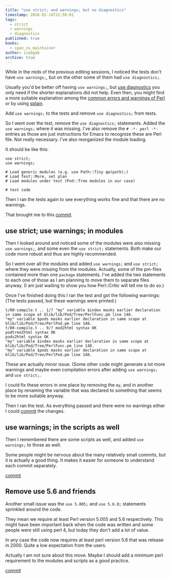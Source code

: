 ```yaml
---
title: "use strict; and warnings; but no diagnostics"
timestamp: 2016-02-14T22:50:01
tags:
  - strict
  - warnings
  - diagnostics
published: true
books:
  - cpan_co_maintainer
author: szabgab
archive: true
---
```



While in the mids of the previous editing sessions, I noticed the tests don't have `use warnings;`,
but on the other some of them had `use diagnostics;`.


Usually you'd be better off having `use warnings;`,
but [use diagnostics](/use-diagnostics-or-splain)
you only need if the shorter explanations did not help. Even then, you might find a more suitable
explanation among the [common errors and warnings of Perl](/common-warnings-and-error-messages)
or by using [splain](/use-diagnostics-or-splain).


Add `use warnings;` to the tests and remove `use diagnostics;` from tests.

So I went over the test, remove the `use diagnostics;` statements. Added the `use warnings;`
where it was missing.
I've also remove the `# -*- perl -*-` entries as those are just instructions for Emacs to recognize
these are Perl file. Not really necessary. I've also reorganized the module loading.

It should be like this:

```
use strict;
use warnings;

# Load generic modules (e.g. use Path::Tiny qw(path);)
# Load Test::More, set plan
# Load modules under test (Pod::Tree modules in our case)

# test code
```

Then I ran the tests again to see everything works fine and that there are no warnings.

That brought me to this
[commit](https://github.com/szabgab/Pod-Tree/commit/f3a978f891f2a9ad22fbbaa91e71c4e6fe006eb3).

## use strict; use warnings; in modules 

Then I looked around and noticed some of the modules were also missing `use warnings;`, 
and some even the `use strict;` statements. Both make our code more robust and thus are
highly recommended.

So I went over all the modules and added `use warnings;` and `use strict;` where they were missing from the modules.
Actually, some of the pm-files contained more than one `package` statements. I've added the two statements
to each one of those as I am planning to move them to separate files anyway. (I am just waiting to show you how Perl::Critic
will tell me to do so.)

Once I've finished doing this I ran the test and got the following warnings: (The tests passed, but these warnings were printed.)

```
t/00-compile.t .. 1/? "my" variable $index masks earlier declaration in same scope at blib/lib/Pod/Tree/PerlFunc.pm line 148.
"my" variable $pods masks earlier declaration in same scope at blib/lib/Pod/Tree/PerlPod.pm line 148.
t/00-compile.t .. 9/? mod2html syntax OK
podtree2html syntax OK
pods2html syntax OK
"my" variable $index masks earlier declaration in same scope at blib/lib/Pod/Tree/PerlFunc.pm line 148.
"my" variable $pods masks earlier declaration in same scope at blib/lib/Pod/Tree/PerlPod.pm line 148.
```

These are actually minor issue. (Some other code might generate a lot more warnings and maybe even compilation errors after adding
`use warnings;` and `use strict;`.

I could fix these errors in one place by removing the `my`, and in another place by renaming the variable that was
declared to something that seems to be more suitable anyway.

Then I ran the test. As everything passed and there were no warnings either I could 
[commit](https://github.com/szabgab/Pod-Tree/commit/4db46adbaf9deb2a04f128c8c7e4a7ab79cf302c) the changes.

## use warnings; in the scripts as well

Then I remembered there are some scripts as well, and added `use warnings;` to those as well.

Some people might be nervous about the many relatively small commits, but it is actually a good thing.
It makes it easier for someone to understand each commit separately.

[commit](https://github.com/szabgab/Pod-Tree/commit/68dc12a08baa2bde61d7ec1ef1225f55aff0f409)


## Remove use 5.6 and friends

Another small issue was the `use 5.005;` and `use 5.6.0;` statements sprinkled around the code.

They mean we require at least Perl version 5.005 and 5.6 respectively. This might have been important back
when the code was written and some people were still using perl 4, but today they don't add a lot of value.

In any case the code now requires at least perl version 5.6 that was release in 2000. Quite a low expectation
from the users.

Actually I am not sure about this move. Maybe I should add a minimum perl requirement to the modules and
scripts as a good practice.

[commit](https://github.com/szabgab/Pod-Tree/commit/9e4cc59c81fdfa719d9a972fde73021aa1b9a592)

